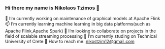 ### Hi there my name is Nikolaos Tzimos 👋

🔭 I’m currently working on maintenance of graphical models at Apache Flink
📫 I’m currently learning machine learning in big data platforms(such as Apache Flink,Apache Spark)
👯 I’m looking to collaborate on projects in the field of scalable streaming processing
🌱 I’m currently studing on Technical University of Crete
💬 How to reach me: nikostzim12@gmail.com

<!--
**NikolasTz/NikolasTz** is a ✨ _special_ ✨ repository because its `README.md` (this file) appears on your GitHub profile.

🔭 I’m currently working on maintenance of graphical models at Apache Flink
📫 I’m currently learning machine learning in big data platforms(such as Apache Flink,Apache Spark)
👯 I’m looking to collaborate on projects in the field of scalable streaming processing
🌱 I’m currently studing on Technical University of Crete
💬 How to reach me: nikostzim12@gmail.com

Here are some ideas to get you started:

- 🔭 I’m currently working on ...
- 🌱 I’m currently learning ...
- 👯 I’m looking to collaborate on ...
- 🤔 I’m looking for help with ...
- 💬 Ask me about ...
- 📫 How to reach me: ...
- 😄 Pronouns: ...
- ⚡ Fun fact: ...
-->
